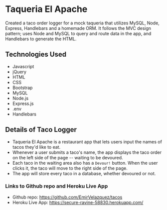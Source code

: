 # Taqueria El Apache

Created a taco order logger for a mock taqueria that utilizes MySQL, Node, Express, Handlebars and a homemade ORM. It follows the MVC design pattern; uses Node and MySQL to query and route data in the app, and Handlebars to generate the HTML.

## Technologies Used

- Javascript
- jQuery
- HTML
- CSS
- Bootstrap
- MySQL
- Node.js
- Express.js
- .env
- Handlebars

## Details of Taco Logger

* Taqueria El Apache is a restaurant app that lets users input the names of tacos they'd like to eat.
* Whenever a user submits a taco's name, the app displays the taco order on the left side of the page -- waiting to be devoured.
* Each taco in the waiting area also has a `Devour!` button. When the user clicks it, the taco will move to the right side of the page.
* The app will store every taco in a database, whether devoured or not.

### Links to Github repo and Heroku Live App

* Github repo: https://github.com/EmirVelazquez/tacos
* Heroku Live App: https://secure-ravine-58830.herokuapp.com/
